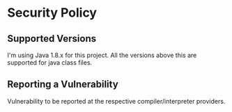 # Security Policy

## Supported Versions

I'm using Java 1.8.x for this project. All the versions above this are supported for java class files.

## Reporting a Vulnerability

Vulnerability to be reported at the respective compiler/interpreter providers.
